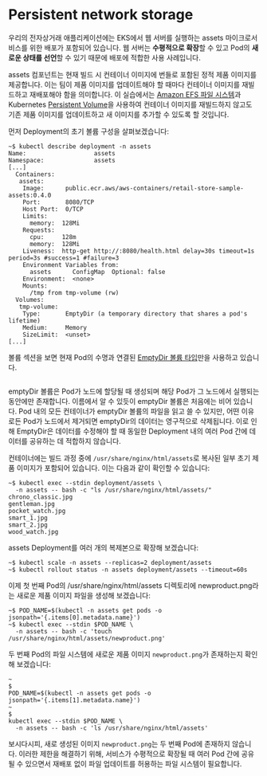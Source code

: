 # Persistent network storage

우리의 전자상거래 애플리케이션에는 EKS에서 웹 서버를 실행하는 assets 마이크로서비스를 위한 배포가 포함되어 있습니다. 웹 서버는 **수평적으로 확장**할 수 있고 Pod의 **새로운 상태를 선언**할 수 있기 때문에 배포에 적합한 사용 사례입니다.

assets 컴포넌트는 현재 빌드 시 컨테이너 이미지에 번들로 포함된 정적 제품 이미지를 제공합니다. 이는 팀이 제품 이미지를 업데이트해야 할 때마다 컨테이너 이미지를 재빌드하고 재배포해야 함을 의미합니다. 이 실습에서는 [Amazon EFS 파일 시스템](https://docs.aws.amazon.com/efs/latest/ug/whatisefs.html)과 Kubernetes [Persistent Volume](https://kubernetes.io/docs/concepts/storage/persistent-volumes/)을 사용하여 컨테이너 이미지를 재빌드하지 않고도 기존 제품 이미지를 업데이트하고 새 이미지를 추가할 수 있도록 할 것입니다.

먼저 Deployment의 초기 볼륨 구성을 살펴보겠습니다:

```
~$ kubectl describe deployment -n assets
Name:                   assets
Namespace:              assets
[...]
  Containers:
   assets:
    Image:      public.ecr.aws/aws-containers/retail-store-sample-assets:0.4.0
    Port:       8080/TCP
    Host Port:  0/TCP
    Limits:
      memory:  128Mi
    Requests:
      cpu:     128m
      memory:  128Mi
    Liveness:  http-get http://:8080/health.html delay=30s timeout=1s period=3s #success=1 #failure=3
    Environment Variables from:
      assets      ConfigMap  Optional: false
    Environment:  <none>
    Mounts:
      /tmp from tmp-volume (rw)
  Volumes:
   tmp-volume:
    Type:       EmptyDir (a temporary directory that shares a pod's lifetime)
    Medium:     Memory
    SizeLimit:  <unset>
[...]
```

볼륨 섹션을 보면 현재 Pod의 수명과 연결된 [EmptyDir 볼륨 타입](https://kubernetes.io/docs/concepts/storage/volumes/#emptydir)만을 사용하고 있습니다.

<figure><img src="https://eksworkshop.com/assets/images/assets-emptydir-c0f4e3837113df0e1bb6f0141223e691.webp" alt=""><figcaption></figcaption></figure>

emptyDir 볼륨은 Pod가 노드에 할당될 때 생성되며 해당 Pod가 그 노드에서 실행되는 동안에만 존재합니다. 이름에서 알 수 있듯이 emptyDir 볼륨은 처음에는 비어 있습니다. Pod 내의 모든 컨테이너가 emptyDir 볼륨의 파일을 읽고 쓸 수 있지만, 어떤 이유로든 Pod가 노드에서 제거되면 emptyDir의 데이터는 영구적으로 삭제됩니다. 이로 인해 EmptyDir은 데이터를 수정해야 할 때 동일한 Deployment 내의 여러 Pod 간에 데이터를 공유하는 데 적합하지 않습니다.

컨테이너에는 빌드 과정 중에 `/usr/share/nginx/html/assets`로 복사된 일부 초기 제품 이미지가 포함되어 있습니다. 이는 다음과 같이 확인할 수 있습니다:

```
~$ kubectl exec --stdin deployment/assets \
  -n assets -- bash -c "ls /usr/share/nginx/html/assets/"
chrono_classic.jpg
gentleman.jpg
pocket_watch.jpg
smart_1.jpg
smart_2.jpg
wood_watch.jpg
```

assets Deployment를 여러 개의 복제본으로 확장해 보겠습니다:

```
~$ kubectl scale -n assets --replicas=2 deployment/assets
~$ kubectl rollout status -n assets deployment/assets --timeout=60s
```

이제 첫 번째 Pod의 /usr/share/nginx/html/assets 디렉토리에 newproduct.png라는 새로운 제품 이미지 파일을 생성해 보겠습니다:

```
~$ POD_NAME=$(kubectl -n assets get pods -o jsonpath='{.items[0].metadata.name}')
~$ kubectl exec --stdin $POD_NAME \
  -n assets -- bash -c 'touch /usr/share/nginx/html/assets/newproduct.png'
```

두 번째 Pod의 파일 시스템에 새로운 제품 이미지 `newproduct.png`가 존재하는지 확인해 보겠습니다:

```
~
$
POD_NAME=$(kubectl -n assets get pods -o jsonpath='{.items[1].metadata.name}')
~
$
kubectl exec --stdin $POD_NAME \
  -n assets -- bash -c 'ls /usr/share/nginx/html/assets'
```

보시다시피, 새로 생성된 이미지 `newproduct.png`는 두 번째 Pod에 존재하지 않습니다. 이러한 제한을 해결하기 위해, 서비스가 수평적으로 확장될 때 여러 Pod 간에 공유될 수 있으면서 재배포 없이 파일 업데이트를 허용하는 파일 시스템이 필요합니다.

<figure><img src="https://eksworkshop.com/assets/images/assets-efs-1e45cb40f91cd1abb303e7421707eec3.webp" alt=""><figcaption></figcaption></figure>




